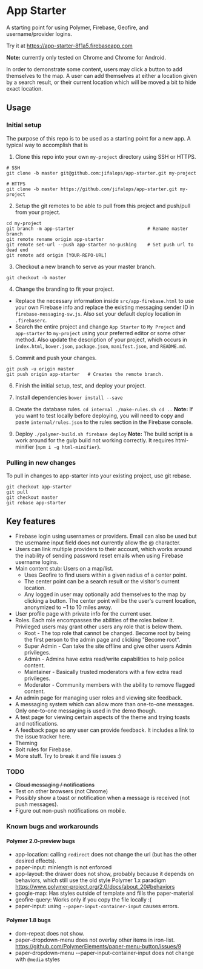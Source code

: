 # App Starter
A starting point for using Polymer, Firebase, Geofire, and username/provider logins.

Try it at https://app-starter-8f1a5.firebaseapp.com

**Note:** currently only tested on Chrome and Chrome for Android.

In order to demonstrate some content, users may click a button to add themselves
to the map. A user can add themselves at either a location given by a search result,
or their current location which will be moved a bit to hide exact location.

## Usage

### Initial setup
The purpose of this repo is to be used as a starting point for a new app.
A typical way to accomplish that is

1. Clone this repo into your own `my-project` directory using SSH or HTTPS.
  ```
  # SSH
  git clone -b master git@github.com:jifalops/app-starter.git my-project
  ```
  ```
  # HTTPS
  git clone -b master https://github.com/jifalops/app-starter.git my-project
  ```
2. Setup the git remotes to be able to pull from this project and push/pull from your project.
  ```
  cd my-project
  git branch -m app-starter                           # Rename master branch
  git remote rename origin app-starter
  git remote set-url --push app-starter no-pushing    # Set push url to dead end
  git remote add origin [YOUR-REPO-URL]
  ```
3. Checkout a new branch to serve as your master branch.
  ```
  git checkout -b master
  ```
4. Change the branding to fit your project.
  * Replace the necessary information inside `src/app-firebase.html` to use your own Firebase info and replace the existing messaging sender ID in `firebase-messaging-sw.js`. Also set your default deploy location in `.firebaserc`.
  * Search the entire project and change `App Starter` to `My Project` and `app-starter` to `my-project` using your preferred editor or some other method. Also update the description of your project, which occurs in `index.html`, `bower.json`, `package.json`, `manifest.json`, and `README.md`.

5. Commit and push your changes.
  ```
  git push -u origin master
  git push origin app-starter   # Creates the remote branch.
  ```
6. Finish the initial setup, test, and deploy your project.
  1. Install dependencies
    ```
    bower install --save
    ```
  2. Create the database rules.
    ```
    cd internal
    ./make-rules.sh
    cd ..
    ```
    **Note:** If you want to test locally before deploying, you will need to copy and paste `internal/rules.json` to the rules section in the Firebase console.

  3. Deploy
    ```
    ./polymer-build.sh
    firebase deploy
    ```
    **Note:** The build script is a work around for the gulp build not working correctly. It requires html-minifier (`npm i -g html-minifier`).

### Pulling in new changes
To pull in changes to app-starter into your existing project, use git rebase.
```
git checkout app-starter
git pull
git checkout master
git rebase app-starter
```

## Key features
* Firebase login using usernames or providers. Email can also be used but the username
input field does not currently allow the @ character.
* Users can link multiple providers to their account, which works around the inability
of sending password reset emails when using Firebase username logins.
* Main content stub: Users on a map/list.
  * Uses Geofire to find users within a given radius of a center point.
  * The center point can be a search result or the visitor's current location.
  * Any logged in user may optionally add themselves to the map by clicking a button.
  The center point will be the user's current location, anonymized to
  ~1 to 10 miles away.  
* User profile page with private info for the current user.
* Roles. Each role encompasses the abilities of the roles below it. Privileged users
may grant other users any role that is below them.
  * Root - The top role that cannot be changed. Become root by being the first person
  to the admin page and clicking "Become root".
  * Super Admin - Can take the site offline and give other users Admin privileges.
  * Admin - Admins have extra read/write capabilities to help police content.
  * Maintainer - Basically trusted moderators with a few extra read privileges.
  * Moderator - Community members with the ability to remove flagged content.
* An admin page for managing user roles and viewing site feedback.
* A messaging system which can allow more than one-to-one messages. Only one-to-one
messaging is used in the demo though.
* A test page for viewing certain aspects of the theme and trying toasts and notifications.
* A feedback page so any user can provide feedback. It includes a link to the issue
tracker here.
* Theming
* Bolt rules for Firebase.
* More stuff. Try to break it and file issues :)

### TODO
* ~~Cloud messaging / notifications~~
* Test on other browsers (not Chrome)
* Possibly show a toast or notification when a message is received (not push messages).
* Figure out non-push notifications on mobile.

### Known bugs and workarounds

#### Polymer 2.0-preview bugs
* app-location: calling `redirect` does not change the url (but has the other desired effects).
* paper-input: minlength is not enforced
* app-layout: the drawer does not show, probably because it depends on behaviors,
  which still use the old style Polymer 1.x paradigm
  https://www.polymer-project.org/2.0/docs/about_20#behaviors
* google-map: Has styles outside of template and fills the paper-material
* geofire-query: Works only if you copy the file locally  :(
* paper-input: using `--paper-input-container-input` causes errors.

#### Polymer 1.8 bugs
* dom-repeat does not show.
* paper-dropdown-menu does not overlay other items in iron-list.
  https://github.com/PolymerElements/paper-menu-button/issues/9
* paper-dropdown-menu --paper-input-container-input does not change with `@media` styles
